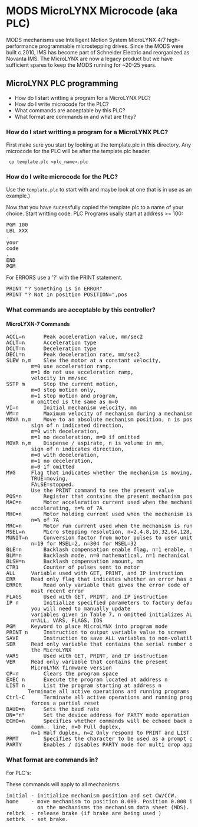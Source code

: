 # MODS MicroLYNX Microcode (aka PLC)

MODS mechanisms use Intelligent Motion System MicroLYNX 4/7 high-performance
programmable microstepping drives. Since the MODS were built c.2010, IMS has 
become part of Schneider Electric and reorganized as Novanta IMS.  The
MicroLYNX are now a legacy product but we have sufficient spares to keep the 
MODS running for ~20-25 years.  

## MicroLYNX PLC programming

 * How do I start writting a program for a MicroLYNX PLC?
 * How do I write microcode for the PLC?
 * What commands are acceptable by this PLC?
 * What format are commands in and what are they?

### How do I start writting a program for a MicroLYNX PLC?

First make sure you start by looking at the template.plc in this
directory. Any microcode for the PLC will be after the template.plc
header.
```shell
 cp template.plc <plc_name>.plc
```

### How do I write microcode for the PLC?

Use the `template.plc` to start with and maybe look at one that is in use as an example.)

Now that you have sucessfully copied the template.plc to a name of your choice. Start writting code.
PLC Programs usally start at address >= 100:
<pre>
PGM 100
LBL XXX
.
your
code
.
END
PGM  
</pre>
For ERRORS use a '?' with the PRINT statement.
<pre>
PRINT "? Something is in ERROR"
PRINT "? Not in position POSITION=",pos
</pre>

### What commands are acceptable by this controller?

#### MicroLYXN-7 Commands
<pre>
ACCL=n		Peak acceleration value, mm/sec2
ACLT=n		Acceleration type
DCLT=n		Deceleration type
DECL=n		Peak deceleration rate, mm/sec2
SLEW n,m	Slew the motor at a constant velocity, 
		m=0 use acceleration ramp, 
		m=1 do not use acceleration ramp, 
		velocity in mm/sec
SSTP m		Stop the current motion, 
		m=0 stop motion only, 
		m=1 stop motion and program, 
		m omitted is the same as m=0
VI=n		Initial mechanism velocity, mm
VM=n		Maximum velocity of mechanism during a mechanism action, mm
MOVA n,m	Move to an absolute mechanism position, n is position in mm 
		sign of n indicated direction, 
		m=0 with deceleration, 
		m=1 no deceleration, m=0 if omitted
MOVR n,m	Dispense / aspirate, n is volume in mm, 
		sign of n indicates direction, 
		m=0 with deceleration, 
		m=1 no deceleration, 
		m=0 if omitted
MVG		Flag that indicates whether the mechanism is moving,	
		TRUE=moving, 
		FALSE=stopped. 
		Use the PRINT command to see the present value
POS=n		Register that contains the present mechanism position in mm
MAC=n		Motor acceleration current used when the mechanism is 
		accelerating, n=% of 7A
MHC=n		Motor holding current used when the mechanism is stationary, 
		n=% of 7A
MRC=n		Motor run current used when the mechanism is running, n=% of 7A
MSEL=n		Micro stepping resolution, n=2,4,8,16,32,64,128,256
MUNIT=n		Conversion factor from motor pulses to user units,
		n=19 for MSEL=2, n=304 for MSEL=32
BLE=n		Backlash compensation enable flag, n=1 enable, n=0 disable
BLM=n		Backlash mode, n=0 mathematical, n=1 mechanical
BLSH=n		Backlash compensation amount, mm
CTR1		Counter of pulses sent to motor
ALL		Variable used with GET, PRINT, and IP instruction
ERR		Read only flag that indicates whether an error has occurred
ERROR		Read only variable that gives the error code of the 
		most recent error
FLAGS		Used with GET, PRINT, and IP instruction
IP n		Initialize specified parameters to factory default settings, 
		you will need to manually update 
		variables given in Table 7, n omitted initializes ALL, 
		n=ALL, VARS, FLAGS, IOS
PGM		Keyword to place MicroLYNX into program mode
PRINT n		Instruction to output variable value to screen
SAVE		Instruction to save ALL variables to non-volatile memory
SER		Read only variable that contains the serial number of 
		the MicroLYNX
VARS		Used with GET, PRINT, and IP instruction
VER		Read only variable that contains the present 
		MicroLYNX firmware version
CP=n		Clears the program space
EXEC n		Execute the program located at address n
LIST n		List the program starting at address n
<ESC>		Terminate all active operations and running programs
Ctrl-C		Terminate all active operations and running programs, 
		forces a partial reset
BAUD=n		Sets the baud rate
DN="n"		Set the device address for PARTY mode operation
ECHO=n		Specifies whether commands will be echoed back over 
		comm.. line, n=0 Full duplex, 
		n=1 Half duplex, n=2 Only respond to PRINT and LIST commands
PRMT		Specifies the character to be used as a prompt character
PARTY		Enables / disables PARTY mode for multi drop applications
</pre>

### What format are commands in?

For PLC's:

These commands will apply to all mechanisms.
<pre>
initial - initialize mechanism position and set CW/CCW.
home    - move mechanism to position 0.000. Position 0.000 is dependent 
          on the mechanisms the mechanism data sheet (MDS).
relbrk  - release brake (if brake are being used )
setbrk  - set brake.
</pre>
